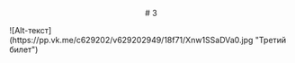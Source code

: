 <p align="center"> # 3 </p>
![Alt-текст](https://pp.vk.me/c629202/v629202949/18f71/Xnw1SSaDVa0.jpg "Третий билет")
